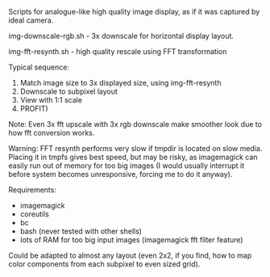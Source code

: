 Scripts for analogue-like high quality image display, as if it was captured
by ideal camera.

img-downscale-rgb.sh - 3x downscale for horizontal display layout.

img-fft-resynth.sh - high quality rescale using FFT transformation

Typical sequence:
1. Match image size to 3x displayed size, using img-fft-resynth
2. Downscale to subpixel layout
3. View with 1:1 scale
4. PROFIT)

Note: Even 3x fft upscale with 3x rgb downscale make smoother look due to how fft conversion works.

Warning:
FFT resynth performs very slow if tmpdir is located on slow media. Placing it in tmpfs gives best speed, but may be risky, as imagemagick can easily run out of memory for too big images (I would usually interrupt it before system becomes unresponsive, forcing me to do it anyway).

Requirements:
- imagemagick
- coreutils
- bc
- bash (never tested with other shells)
- lots of RAM for too big input images (imagemagick fft filter feature)

Could be adapted to almost any layout (even 2x2, if you find, how to map color components from each subpixel to even sized grid).
